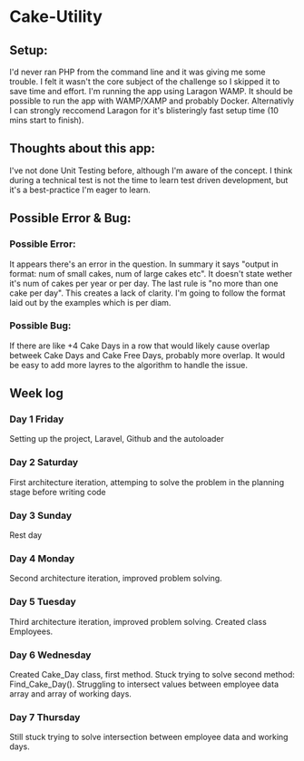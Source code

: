 # Cake-Utility

## Setup:
I'd never ran PHP from the command line and it was giving me some trouble. I felt it wasn't the core subject of the challenge so I skipped it to save time and effort. I'm running the app using Laragon WAMP. It should be possible to run the app with WAMP/XAMP and probably Docker. Alternativly I can strongly reccomend Laragon for it's blisteringly fast setup time (10 mins start to finish).

## Thoughts about this app:
I've not done Unit Testing before, although I'm aware of the concept. I think during a technical test is not the time to learn test driven development, but it's a best-practice I'm eager to learn.

## Possible Error & Bug:
### Possible Error:
It appears there's an error in the question. In summary it says "output in format: num of small cakes, num of large cakes etc". It doesn't state wether it's num of cakes per year or per day. The last rule is "no more than one cake per day". This creates a lack of clarity. I'm going to follow the format laid out by the examples which is per diam.

### Possible Bug:
If there are like +4 Cake Days in a row that would likely cause overlap betweek Cake Days and Cake Free Days, probably more overlap. It would be easy to add more layres to the algorithm to handle the issue. 

## Week log
### Day 1 Friday
Setting up the project, Laravel, Github and the autoloader
### Day 2 Saturday
First architecture iteration, attemping to solve the problem in the planning stage before writing code
### Day 3 Sunday
Rest day
### Day 4 Monday
Second architecture iteration, improved problem solving.
### Day 5 Tuesday
Third architecture iteration, improved problem solving. Created class Employees.
### Day 6 Wednesday
Created Cake_Day class, first method. Stuck trying to solve second method: Find_Cake_Day(). Struggling to intersect values between employee data array and array of working days.
### Day 7 Thursday
Still stuck trying to solve intersection between employee data and working days. 